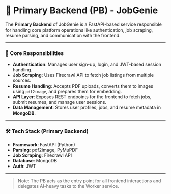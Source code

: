 # 🧠 Primary Backend (PB) - JobGenie

The **Primary Backend** of JobGenie is a FastAPI-based service responsible for handling core platform operations like authentication, job scraping, resume parsing, and communication with the frontend.

---

### 🔧 Core Responsibilities

- **Authentication**: Manages user sign-up, login, and JWT-based session handling.
- **Job Scraping**: Uses Firecrawl API to fetch job listings from multiple sources.
- **Resume Handling**: Accepts PDF uploads, converts them to images using `pdf2image`, and prepares them for embedding.
- **API Layer**: Exposes REST endpoints for the frontend to fetch jobs, submit resumes, and manage user sessions.
- **Data Management**: Stores user profiles, jobs, and resume metadata in **MongoDB**.

---

### 🛠️ Tech Stack (Primary Backend)

- **Framework**: FastAPI (Python)
- **Parsing**: pdf2image, PyMuPDF
- **Job Scraping**: Firecrawl API
- **Database**: MongoDB
- **Auth**: JWT

---

> Note: The PB acts as the entry point for all frontend interactions and delegates AI-heavy tasks to the Worker service.
